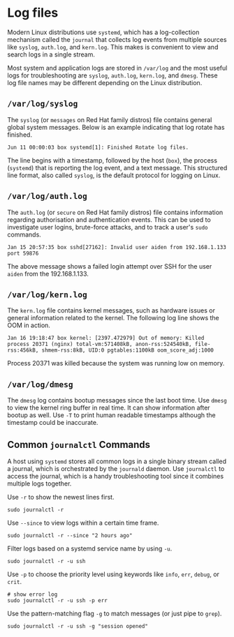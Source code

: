 # Log files

Modern Linux distributions use `systemd`, which has a log-collection mechanism
called the `journal` that collects log events from multiple sources like
`syslog`, `auth.log`, and `kern.log`. This makes is convenient to view and
search logs in a single stream.

Most system and application logs are stored in `/var/log` and the most useful
logs for troubleshooting are `syslog`, `auth.log`, `kern.log`, and `dmesg`.
These log file names may be different depending on the Linux distribution.

## `/var/log/syslog`

The `syslog` (or `messages` on Red Hat family distros) file contains general
global system messages. Below is an example indicating that log rotate has
finished.

    Jun 11 00:00:03 box systemd[1]: Finished Rotate log files.

The line begins with a timestamp, followed by the host (`box`), the process
(`systemd`) that is reporting the log event, and a text message. This
structured line format, also called `syslog`, is the default protocol for
logging on Linux.

## `/var/log/auth.log`

The `auth.log` (or `secure` on Red Hat family distros) file contains
information regarding authorisation and authentication events. This can be used
to investigate user logins, brute-force attacks, and to track a user's `sudo`
commands.

    Jan 15 20:57:35 box sshd[27162]: Invalid user aiden from 192.168.1.133 port 59876

The above message shows a failed login attempt over SSH for the user `aiden`
from the 192.168.1.133.

## `/var/log/kern.log`

The `kern.log` file contains kernel messages, such as hardware issues or
general information related to the kernel. The following log line shows the OOM
in action.

    Jan 16 19:18:47 box kernel: [2397.472979] Out of memory: Killed process 20371 (nginx) total-vm:571408kB, anon-rss:524540kB, file-rss:456kB, shmem-rss:8kB, UID:0 pgtables:1100kB oom_score_adj:1000

Process 20371 was killed because the system was running low on memory.

## `/var/log/dmesg`

The `dmesg` log contains bootup messages since the last boot time. Use `dmesg`
to view the kernel ring buffer in real time. It can show information after
bootup as well. Use `-T` to print human readable timestamps although the
timestamp could be inaccurate.

## Common `journalctl` Commands

A host using `systemd` stores all common logs in a single binary stream called
a journal, which is orchestrated by the `journald` daemon. Use `journalctl` to
access the journal, which is a handy troubleshooting tool since it combines
multiple logs together.

Use `-r` to show the newest lines first.

```console
sudo journalctl -r
```

Use `--since` to view logs within a certain time frame.

```console
sudo journalctl -r --since "2 hours ago"
```

Filter logs based on a systemd service name by using `-u`.

```console
sudo journalctl -r -u ssh
```

Use `-p` to choose the priority level using keywords like `info`, `err`, `debug`, or `crit`.

```console
# show error log
sudo journalctl -r -u ssh -p err
```

Use the pattern-matching flag `-g` to match messages (or just pipe to `grep`).

```console
sudo journalctl -r -u ssh -g "session opened"
```
